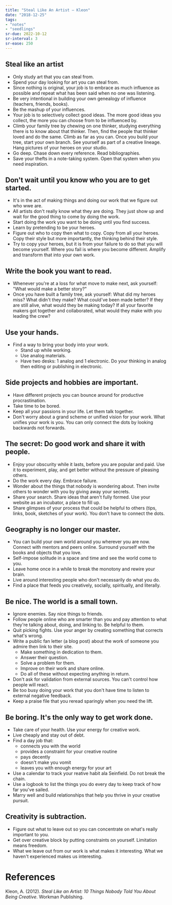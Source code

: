 ```yaml
---
title: "Steal Like An Artist — Kleon"
date: "2018-12-25"
tags:
- "notes"
- "seedlings"
sr-due: 2022-10-12
sr-interval: 3
sr-ease: 250
---
```


## Steal like an artist

- Only study art that you can steal from.
- Spend your day looking for art you can steal from.
- Since nothing is original, your job is to embrace as much influence as possible and repeat what has been said when no one was listening.
- Be very intentional in building your own genealogy of influence (teachers, friends, books).
- Be the mashup of your influences.
- Your job is to selectively collect good ideas. The more good ideas you collect, the more you can choose from to be influenced by.
- Climb your family tree by chewing on one thinker, studying everything there is to know about that thinker. Then, find the people that thinker loved and do the same. Climb as far as you can. Once you build your tree, start your own branch. See yourself as part of a creative lineage. Hang pictures of your heroes on your studio.
- Go deep. Chase down every reference. Read bibliographies.
- Save your thefts in a note-taking system. Open that system when you need inspiration.

## Don't wait until you know who you are to get started.

- It's in the act of making things and doing our work that we figure out who wwe are.
- All artists don't really know what they are doing. They just show up and wait for the good thing to come by doing the work.
- Start doing the work you want to be doing until you find success.
- Learn by pretending to be your heroes.
- Figure out who to copy then what to copy. Copy from all your heroes. Copy their style but more importantly, the thinking behind their style.
- Try to copy your heroes, but it is from your failure to do so that you will become yourself. Where you fail is where you become different. Amplify and transform that into your own work.

## Write the book you want to read.
- Whenever you're at a loss for what move to make next, ask yourself: "What would make a better story?"
- Once you have built a family tree, ask yourself: What did my heroes miss? What didn't they make? What could've been made better? If they are still alive, what would they be making today? If all your favorite makers got together and collaborated, what would they make with you leading the crew?

## Use your hands.
- Find a way to bring your body into your work.
	- Stand up while working.
	- Use analog materials.
	- Have two desks: 1 analog and 1 electronic. Do your thinking in analog then editing or publishing in electronic.

## Side projects and hobbies are important.
- Have different projects you can bounce around for productive procrastination.
- Take time to be bored.
- Keep all your passions in your life. Let them talk together.
- Don't worry about a grand scheme or unified vision for your work. What unifies your work is you. You can only connect the dots by looking backwards not forwards.

## The secret: Do good work and share it with people.
- Enjoy your obscurity while it lasts, before you are popular and paid. Use it to experiment, play, and get better without the pressure of pleasing others.
- Do the work every day. Embrace failure.
- Wonder about the things that nobody is wondering about. Then invite others to wonder with you by giving away your secrets.
- Share your search. Share ideas that aren't fully formed. Use your website as an incubator, a place to fill up.
- Share glimpses of your process that could be helpful to others (tips, links, book, sketches of your work). You don't have to connect the dots.

## Geography is no longer our master.
- You can build your own world around you wherever you are now. Connect with mentors and peers online. Surround yourself with the books and objects that you love.
- Self-impose solitude in a space and time and see the world come to you.
- Leave home once in a while to break the monotony and rewire your brain.
- Live around interesting people who don't necessarily do what you do.
- Find a place that feeds you creatively, socially, spiritually, and literally.

## Be nice. The world is a small town.
- Ignore enemies. Say nice things to friends.
- Follow people online who are smarter than you and pay attention to what they're talking about, doing, and linking to. Be helpful to them.
- Quit picking fights. Use your anger by creating something that corrects what's wrong.
- Write a public fan letter (a blog post) about the work of someone you admire then link to their site.
	- Make something in dedication to them.
	- Answer their question.
	- Solve a problem for them.
	- Improve on their work and share online.
	- Do all of these without expecting anything in return.
- Don't ask for validation from external sources. You can't control how people will react.
- Be too busy doing your work that you don't have time to listen to external negative feedback.
- Keep a praise file that you reread sparingly when you need the lift.

## Be boring. It's the only way to get work done.
- Take care of your health. Use your energy for creative work.
- Live cheaply and stay out of debt.
- Find a day job that:
	- connects you with the world
	- provides a constraint for your creative routine
	- pays decently
	- doesn't make you vomit
	- leaves you with enough energy for your art
- Use a calendar to track your reative habit ala Seinfield. Do not break the chain.
- Use a logbook to list the things you do every day to keep track of how far you've sailed.
- Marry well and build relationships that help you thrive in your creative pursuit.

## Creativity is subtraction.
- Figure out what to leave out so you can concentrate on what's really important to you.
- Get over creative block by putting constraints on yourself. Limitation means freedom.
- What we leave out from our work is what makes it interesting. What we haven't experienced makes us interesting.

# References

Kleon, A. (2012). _Steal Like an Artist: 10 Things Nobody Told You About Being Creative_. Workman Publishing.

